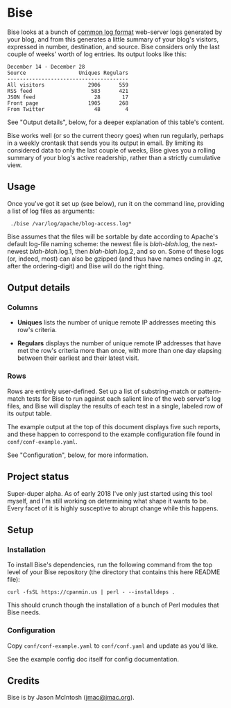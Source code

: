# Bise

Bise looks at a bunch of [common log format](https://en.wikipedia.org/wiki/Common_Log_Format) web-server logs generated by your blog, and from this generates a little summary of your blog's visitors, expressed in number, destination, and source. Bise considers only the last couple of weeks' worth of log entries. Its output looks like this:

```
December 14 - December 28
Source                 Uniques Regulars
---------------------------------------
All visitors              2906      559
RSS feed                   583      421
JSON feed                   28       17
Front page                1905      268
From Twitter                48        4
```

See "Output details", below, for a deeper explanation of this table's content.

Bise works well (or so the current theory goes) when run regularly, perhaps in a weekly crontask that sends you its output in email. By limiting its considered data to only the last couple of weeks, Bise gives you a rolling summary of your blog's active readership, rather than a strictly cumulative view.

## Usage

Once you've got it set up (see below), run it on the command line, providing a list of log files as arguments:

```
 ./bise /var/log/apache/blog-access.log*
``` 
 
Bise assumes that the files will be sortable by date according to Apache's default log-file naming scheme: the newest file is _blah-blah_.log, the next-newest _blah-blah_.log.1, then _blah-blah_.log.2, and so on. Some of these logs (or, indeed, most) can also be gzipped (and thus have names ending in .gz, after the ordering-digit) and Bise will do the right thing.

## Output details

### Columns

* **Uniques** lists the number of unique remote IP addresses meeting this row's criteria.

* **Regulars** displays the number of unique remote IP addresses that have met the row's criteria more than once, with more than one day elapsing between their earliest and their latest visit.

### Rows

Rows are entirely user-defined. Set up a list of substring-match or pattern-match tests for Bise to run against each salient line of the web server's log files, and Bise will display the results of each test in a single, labeled row of its output table.

The example output at the top of this document displays five such reports, and these happen to correspond to the example configuration file found in `conf/conf-example.yaml`.

See "Configuration", below, for more information.

## Project status

Super-duper alpha. As of early 2018 I've only just started using this tool myself, and I'm still working on determining what shape it wants to be. Every facet of it is highly susceptive to abrupt change while this happens.

## Setup

### Installation

To install Bise's dependencies, run the following command from the top level of your Bise repository (the directory that contains this here README file):

    curl -fsSL https://cpanmin.us | perl - --installdeps .
    
This should crunch though the installation of a bunch of Perl modules that Bise needs.

### Configuration

Copy `conf/conf-example.yaml` to `conf/conf.yaml` and update as you'd like.

See the example config doc itself for config documentation.

## Credits

Bise is by Jason McIntosh (<jmac@jmac.org>).
